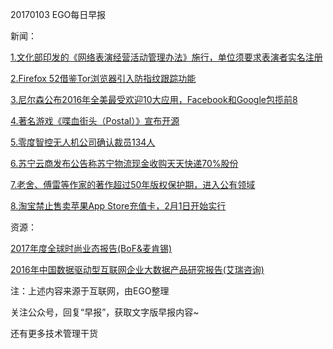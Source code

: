 20170103 EGO每日早报

新闻：

[1.文化部印发的《网络表演经营活动管理办法》施行，单位须要求表演者实名注册](http://tech.qq.com/a/20170101/002617.htm)

[2.Firefox 52借鉴Tor浏览器引入防指纹跟踪功能](https://www.oschina.net/news/80569/firefox-52-included-new-privacy-protection)

[3.尼尔森公布2016年全美最受欢迎10大应用，Facebook和Google包揽前8](http://tech.qq.com/a/20161231/002022.htm)

[4.著名游戏《喋血街头（Postal）》宣布开源](http://www.solidot.org/story?sid=50920)

[5.零度智控无人机公司确认裁员134人](http://tech.qq.com/a/20170101/010172.htm)

[6.苏宁云商发布公告称苏宁物流现金收购天天快递70%股份](http://www.iyiou.com/p/37018)

[7.老舍、傅雷等作家的著作超过50年版权保护期，进入公有领域](http://www.solidot.org/story?sid=50929)

[8.淘宝禁止售卖苹果App Store充值卡，2月1日开始实行](http://www.cnbeta.com/articles/572725.htm)

资源：

[2017年度全球时尚业态报告(BoF&麦肯锡)](https://www.businessoffashion.com/site/uploads/2016/11/The_State_of_Fashion_2017.pdf)

[2016年中国数据驱动型互联网企业大数据产品研究报告(艾瑞咨询)](http://report.iresearch.cn/report/201612/2694.shtml)

注：上述内容来源于互联网，由EGO整理

关注公众号，回复“早报”，获取文字版早报内容~

还有更多技术管理干货
